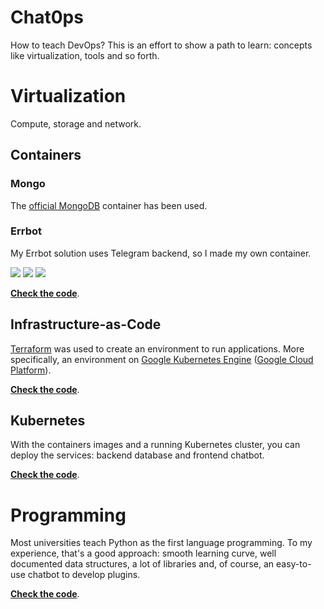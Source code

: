 # Chat0ps
How to teach DevOps?
This is an effort to show a path to learn: concepts like virtualization, tools and so forth.

# Virtualization
Compute, storage and network.

## Containers

### Mongo
The [official MongoDB](https://hub.docker.com/_/mongo/) container has been used.

### Errbot
My Errbot solution uses Telegram backend, so I made my own container.

[![](https://images.microbadger.com/badges/image/boidacarapreta/errbot.svg)](https://microbadger.com/images/boidacarapreta/errbot "Get your own image badge on microbadger.com")
[![](https://images.microbadger.com/badges/commit/boidacarapreta/errbot.svg)](https://microbadger.com/images/boidacarapreta/errbot "Get your own commit badge on microbadger.com")
[![](https://images.microbadger.com/badges/license/boidacarapreta/errbot.svg)](https://microbadger.com/images/boidacarapreta/errbot "Get your own license badge on microbadger.com")

**[Check the code](/docker/errbot/)**.

## Infrastructure-as-Code
[Terraform](https://terraform.io) was used to create an environment to run applications. More specifically, an environment on [Google Kubernetes Engine](https://cloud.google.com/kubernetes-engine/) ([Google Cloud Platform](https://cloud.google.com)).

**[Check the code](/terraform/)**.

## Kubernetes
With the containers images and a running Kubernetes cluster, you can deploy the services: backend database and frontend chatbot.

**[Check the code](/kubernetes/)**.

# Programming
Most universities teach Python as the first language programming.
To my experience, that's a good approach: smooth learning curve, well documented data structures, a lot of libraries and, of course, an easy-to-use chatbot to develop plugins.

**[Check the code](/srv/errbot/plugins/)**.
